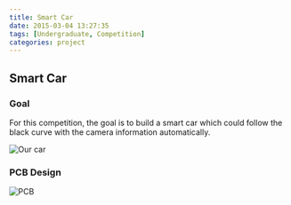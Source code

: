 ```yaml
---
title: Smart Car
date: 2015-03-04 13:27:35
tags: [Undergraduate, Competition]
categories: project
---
```


## Smart Car
### Goal
For this competition, the goal is to build a smart car which could follow the black curve with the camera information automatically. 

![Our car](/images/car1)

### PCB Design
![PCB](/images/pcb)